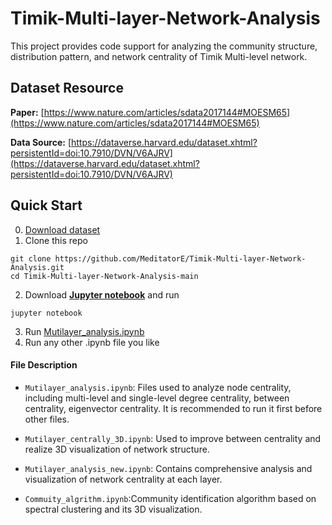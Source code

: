 # Timik-Multi-layer-Network-Analysis

This project provides code support for analyzing the community structure, distribution pattern, and network centrality of Timik Multi-level network.

## Dataset Resource
**Paper:** [https://www.nature.com/articles/sdata2017144#MOESM65](https://www.nature.com/articles/sdata2017144#MOESM65)

**Data Source:** [https://dataverse.harvard.edu/dataset.xhtml?persistentId=doi:10.7910/DVN/V6AJRV](https://dataverse.harvard.edu/dataset.xhtml?persistentId=doi:10.7910/DVN/V6AJRV)

## Quick Start
0. [Download dataset](https://dataverse.harvard.edu/dataset.xhtml?persistentId=doi:10.7910/DVN/V6AJRV)
1. Clone this repo
```
git clone https://github.com/MeditatorE/Timik-Multi-layer-Network-Analysis.git
cd Timik-Multi-layer-Network-Analysis-main
```

2. Download **[Jupyter notebook](https://jupyter.org)** and run
```
jupyter notebook
```

3. Run [Mutilayer_analysis.ipynb](https://github.com/MeditatorE/Timik-Multi-layer-Network-Analysis/blob/main/Mutilayer_analysis.ipynb)
4. Run any other .ipynb file you like
#### File Description 
- `Mutilayer_analysis.ipynb`: Files used to analyze node centrality, including multi-level and single-level degree centrality, between centrality, eigenvector centrality. It is recommended to run it first before other files.

- `Mutilayer_centrally_3D.ipynb`: Used to improve between centrality and realize 3D visualization of network structure.

- `Mutilayer_analysis_new.ipynb`: Contains comprehensive analysis and visualization of network centrality at each layer.

- `Commuity_algrithm.ipynb`:Community identification algorithm based on spectral clustering and its 3D visualization.

